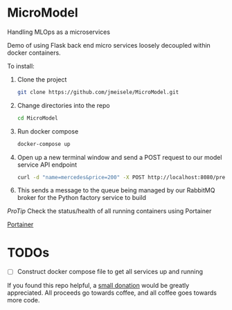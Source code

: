 # MicroModel
Handling MLOps as a microservices

Demo of using Flask back end micro services loosely decoupled within docker containers.

To install:

1. Clone the project
    ```bash
    git clone https://github.com/jmeisele/MicroModel.git
    ```
2. Change directories into the repo
    ```bash
    cd MicroModel
    ```
3. Run docker compose
    ```bash
    docker-compose up
    ```
4. Open up a new terminal window and send a POST request to our model service API endpoint
    ```bash
    curl -d "name=mercedes&price=200" -X POST http://localhost:8080/predict
    ```
<!-- 5. Next in the terminal window, buy the item you just created
    ```bash
    curl -d "name=mercedes" -X POST http://localhost:3002/buy
    ``` -->
6. This sends a message to the queue being managed by our RabbitMQ broker for the Python factory service to build

_ProTip_ Check the status/health of all running containers using Portainer

[Portainer](http://localhost:9000)

# TODOs
- [ ] Construct docker compose file to get all services up and running

If you found this repo helpful, a [small donation](https://www.buymeacoffee.com/VlduzAG) would be greatly appreciated. 
All proceeds go towards coffee, and all coffee goes towards more code.